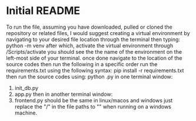 # Initial README

 To run the file, assuming you have downloaded, pulled or cloned the repository or related files, I would suggest creating a virtual environment by navigating to your desired file location through the terminal then typing:
 python -m venv <environment-name>
 after which, activate the virtual environment through 
 <environment-name>/Scripts/activate
 you should see the the name of the environment on the left-most side of your terminal.
 once done navigate to the location of the source codes then run the following in a specific order
 run the requirements.txt using the following syntax:
 pip install -r requirements.txt
 then run the source codes using:
 python <filename>.py
 in one terminal window:
 1. init_db.py
 2. app.py
 then in another terminal window:
 3. frontend.py
 should be the same in linux/macos and windows just replace the "/" in the file paths to "\" when running on a windows machine.
